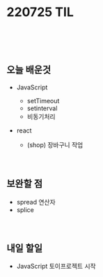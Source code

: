# 220725 TIL

<br /><br /><br />

## 오늘 배운것

- JavaScript

  - setTimeout
  - setinterval
  - 비동기처리

- react
  - (shop) 장바구니 작업
    <br /><br /><br />

## 보완할 점

- spread 연산자
- splice
  <br /><br /><br />

## 내일 할일

- JavaScript 토이프로젝트 시작
